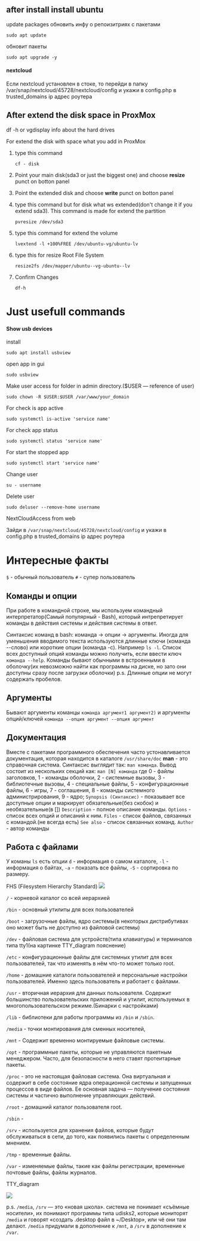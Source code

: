 ## after install install ubuntu

update packages
обновить инфу о репоизитриях с пакетами

```
sudo apt update
```

обновит пакеты

```
sudo apt upgrade -y
```
#### nextcloud
Если nextcloud установлен в стоке, то перейди в папку /var/snap/nextcloud/45728/nextcloud/config и укажи в config.php в trusted_domains ip адрес роутера

## After extend the disk space in ProxMox

df -h
or
vgdisplay
info about the hard drives

For extend the disk with space what you add in ProxMox

1. type this command

   ```
   cf - disk
   ```

2. Point your main disk(sda3 or just the biggest one) and choose **resize** punct on botton panel
3. Point the extended disk and choose **write** punct on botton panel
4. type this command but for disk what ws extended(don't change it if you extend sda3). This command is made for extend the partition

   ```
   pvresize /dev/sda3
   ```

5) type this command for extend the volume
   ```
   lvextend -l +100%FREE /dev/ubuntu-vg/ubuntu-lv
   ```
6) type this for resize Root File System
   ```
   resize2fs /dev/mapper/ubuntu--vg-ubuntu--lv
   ```
7) Confirm Changes
   ```
   df-h
   ```

# Just usefull commands

#### Show usb devices

install

```
sudo apt install usbview
```

open app in gui

```
sudo usbview
```

Make user access for folder in admin directory.($USER — reference of user)

```
sudo chown -R $USER:$USER /var/www/your_domain
```
For check is app active
```
sudo systemctl is-active 'service name'
```

For check app status

```
sudo systemctl status 'service name'
```

For start the stopped app

```
sudo systemctl start 'service name'
```

Change user

```
su - username
```

Delete user

```
sudo deluser --remove-home username
```
NextCloudAccess from web

Зайди в  ```/var/snap/nextcloud/45728/nextcloud/config``` и укажи в config.php в trusted_domains ip адрес роутера

# Интересные факты

``$`` - обычный пользователь
``#`` - супер пользователь

## Команды и опции
При работе в командной строке, мы используем командный интерпретатор(Самый популярный - Bash), который интрепретирует команды в действия системы и действия системы в ответ.

Синтаксис команд в bash: команда -> опции -> аргументы.
Иногда для уменьшения вводимого текста используются длинные ключи (команда --слово) или короткие опции (команда -c). Например ``ls -l``. Список всех доступный опций команды можно получить, если ввести ключ ``команда --help``. Команды бывают обычными в встроенными в оболочку(их невозможно найти как программы на диске, но зато они доступны сразу после загрузки оболочки)
p.s. Длинные опции не могут содержать пробелов.

## Аргументы
Бывают аргументы команцы ``команда аргумент1 аргумент2)`` и аргументы опций/ключей ``команда --опция аргумент --опция аргумент``

## Документация
Вместе с пакетами программного обеспечения часто устонавливается документация, которая находится в каталоге ``/usr/share/doc``
**man** - это справочная система. Синтаксис выглядит так: ``man команда``. 
Вывод состоит из нескольких секций как:
``man [N] команда`` где 0 - файлы заголовков, 1 - команды оболочки, 2 - системные вызовы, 3 - библиотечные вызовы, 4 - специальные файлы, 5 - конфигурационные файлы, 6 - игры, 7 - соглашения, 8 - команды системного администрирования, 9 - ядро;
``Synopsis (Синтаксис)`` - показывает все доступные опции и маркирует обязательные(без скобок) и необязательные(в [])
``Description`` - полное описание команды.
``Options`` - список всех опций и описаний к ним.
``Files`` - список файлов, связанных с командой.(не всегда есть)
``See also`` - список связанных команд.
``Author`` - автор команды
## Работа с файлами
У команы ``ls`` есть опции ``d`` - информация о самом каталоге, ``-l`` - информация о байтах, ``-a`` - показать все файлы, ``-S`` - сортировка по размеру.

FHS (Filesystem Hierarchy Standard)
![](/devopsing/resources/FHS.jpg)

``/`` - корневой каталог со всей иерархией

``/bin`` - основный утилиты для всех пользователей

``/boot`` - загрузочные файлы, ядро системы(в некоторых дистрибутивах оно может быть не доступно из файловой системы)

``/dev`` - файловая система для устройств(типа клавиатуры) и терминалов типа tty1(на картинке TTY_diagram пояснение)

``/etc`` - конфигурационные файлы для системных утилит для всех пользователей, так что изменять в нём что-то может только root.

``/home`` - домашние каталоги пользователей и персональные настройки пользователей. Именно здесь пользователь и работает с файлами.

``/usr`` - вторичная иерархия для данных пользователя. Содержит большинство
пользовательских приложений и утилит, используемых в многопользовательском
режиме.(Бинарки с настройками)

``/lib`` - библиотеки для работы программы из ``/bin`` и ``/sbin``.

``/media`` - точки монтирования для сменных носителей,

``/mnt`` - Содержит временно монтируемые файловые системы.

``/opt`` - программные пакеты, которые не управляются пакетным менеджером. Часто, для безопасности в него ставят протеитарные пакеты.

``/proc`` - это не настоящая файловая система. Она виртуальная и содержит в себе состояние ядра операционной
системы и запущенных процессов в виде файлов. Ее основная задача — получение состояния системы и частично выполнение управляющих действий.

``/root`` - домашний каталог пользователя root.

``/sbin`` -

``/srv`` - используется для хранения файлов, которые будут обслуживаться в сети, до того, как появились пакеты с определенным мнением.

``/tmp`` - временные файлы.

``/var`` - изменяемые файлы, такие как файлы регистрации, временные почтовые файлы,
файлы журналов.

TTY_diagram

![](/devopsing/resources/TTY_diagram.jpg)

p.s.
``/media``, ``/srv`` — это «новая школа». система не понимает «съёмные носители», их понимают программы типа udisks2, которые мониторят ``/media`` и говорят «создать .desktop файл в ~/Desktop», или чё они там делают.
``/media`` придумали в дополнение к ``/mnt``, а ``/srv`` в дополнение к ``/var``.



